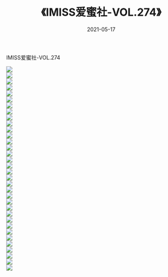 ﻿---
layout: post
title:  《IMISS爱蜜社-VOL.274》
date:   2021-05-17
img: http://img.660000.xyz/Sharelink/网络美图/2021/IMISS爱蜜社-VOL.274/000.jpg
categories: [美女, 清纯, 唯美]
---

IMISS爱蜜社-VOL.274

  ![](http://img.660000.xyz/Sharelink/网络美图/2021/IMISS爱蜜社-VOL.274/001.jpg) <br> ![](http://img.660000.xyz/Sharelink/网络美图/2021/IMISS爱蜜社-VOL.274/002.jpg) <br> ![](http://img.660000.xyz/Sharelink/网络美图/2021/IMISS爱蜜社-VOL.274/003.jpg) <br> ![](http://img.660000.xyz/Sharelink/网络美图/2021/IMISS爱蜜社-VOL.274/004.jpg) <br> ![](http://img.660000.xyz/Sharelink/网络美图/2021/IMISS爱蜜社-VOL.274/005.jpg) <br> ![](http://img.660000.xyz/Sharelink/网络美图/2021/IMISS爱蜜社-VOL.274/006.jpg) <br> ![](http://img.660000.xyz/Sharelink/网络美图/2021/IMISS爱蜜社-VOL.274/007.jpg) <br> ![](http://img.660000.xyz/Sharelink/网络美图/2021/IMISS爱蜜社-VOL.274/008.jpg) <br> ![](http://img.660000.xyz/Sharelink/网络美图/2021/IMISS爱蜜社-VOL.274/009.jpg) <br> ![](http://img.660000.xyz/Sharelink/网络美图/2021/IMISS爱蜜社-VOL.274/010.jpg) <br> ![](http://img.660000.xyz/Sharelink/网络美图/2021/IMISS爱蜜社-VOL.274/011.jpg) <br> ![](http://img.660000.xyz/Sharelink/网络美图/2021/IMISS爱蜜社-VOL.274/012.jpg) <br> ![](http://img.660000.xyz/Sharelink/网络美图/2021/IMISS爱蜜社-VOL.274/013.jpg) <br> ![](http://img.660000.xyz/Sharelink/网络美图/2021/IMISS爱蜜社-VOL.274/014.jpg) <br> ![](http://img.660000.xyz/Sharelink/网络美图/2021/IMISS爱蜜社-VOL.274/015.jpg) <br> ![](http://img.660000.xyz/Sharelink/网络美图/2021/IMISS爱蜜社-VOL.274/016.jpg) <br> ![](http://img.660000.xyz/Sharelink/网络美图/2021/IMISS爱蜜社-VOL.274/017.jpg) <br> ![](http://img.660000.xyz/Sharelink/网络美图/2021/IMISS爱蜜社-VOL.274/018.jpg) <br> ![](http://img.660000.xyz/Sharelink/网络美图/2021/IMISS爱蜜社-VOL.274/019.jpg) <br> ![](http://img.660000.xyz/Sharelink/网络美图/2021/IMISS爱蜜社-VOL.274/020.jpg) <br> ![](http://img.660000.xyz/Sharelink/网络美图/2021/IMISS爱蜜社-VOL.274/021.jpg) <br> ![](http://img.660000.xyz/Sharelink/网络美图/2021/IMISS爱蜜社-VOL.274/022.jpg) <br> ![](http://img.660000.xyz/Sharelink/网络美图/2021/IMISS爱蜜社-VOL.274/023.jpg) <br> ![](http://img.660000.xyz/Sharelink/网络美图/2021/IMISS爱蜜社-VOL.274/024.jpg) <br> ![](http://img.660000.xyz/Sharelink/网络美图/2021/IMISS爱蜜社-VOL.274/025.jpg) <br> ![](http://img.660000.xyz/Sharelink/网络美图/2021/IMISS爱蜜社-VOL.274/026.jpg) <br> ![](http://img.660000.xyz/Sharelink/网络美图/2021/IMISS爱蜜社-VOL.274/027.jpg) <br> ![](http://img.660000.xyz/Sharelink/网络美图/2021/IMISS爱蜜社-VOL.274/028.jpg) <br> ![](http://img.660000.xyz/Sharelink/网络美图/2021/IMISS爱蜜社-VOL.274/029.jpg) <br> ![](http://img.660000.xyz/Sharelink/网络美图/2021/IMISS爱蜜社-VOL.274/030.jpg) <br> ![](http://img.660000.xyz/Sharelink/网络美图/2021/IMISS爱蜜社-VOL.274/031.jpg) <br> ![](http://img.660000.xyz/Sharelink/网络美图/2021/IMISS爱蜜社-VOL.274/032.jpg) <br> ![](http://img.660000.xyz/Sharelink/网络美图/2021/IMISS爱蜜社-VOL.274/033.jpg) <br> ![](http://img.660000.xyz/Sharelink/网络美图/2021/IMISS爱蜜社-VOL.274/034.jpg) <br>